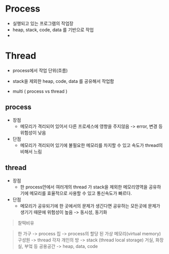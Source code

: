 # Process

- 실행되고 있는 프로그램의 작업장
- heap, stack, code, data 를 기반으로 작업
-

# Thread

- process에서 작업 단위(흐름)
- stack을 제외한 heap, code, data 를 공유해서 작업함

- multi ( process vs thread )

## process

- 장점
  - 메모리가 격리되어 있어서 다른 프로세스에 영향을 주지않음 -> error, 변경 등 위험성이 낮음
- 단점
  - 메모리가 격리되어 있기에 불필요한 메모리를 차지할 수 있고 속도가 thread의 비해서 느림

## thread

- 장점
  - 한 process안에서 여러개의 thread 가 stack을 제외한 메모리영역을 공유하기에 메모리를 효율적으로 사용할 수 있고 통신속도가 빠르다.
- 단점
  - 메모리가 공유되기에 한 곳에서의 문제가 생긴다면 공유하는 모든곳에 문제가 생기기 때문에 위험성이 높음 -> 동시성, 동기화

> 찰떡비유

> 한 가구 -> process
> 집 -> process의 할당 된 가상 메모리(virtual memory)
> 구성원 -> thread
> 각자 개인의 방 -> stack (thread local storage)
> 거실, 화장실, 부엌 등 공용공간 -> heap, data, code
